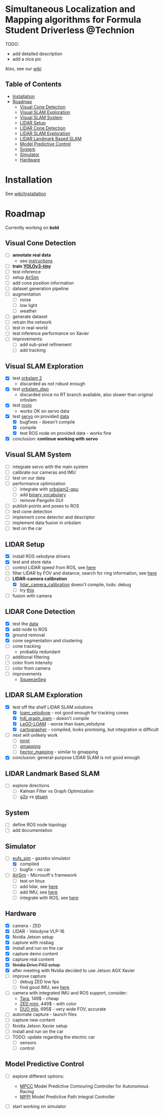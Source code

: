 # Simultaneous Localization and Mapping algorithms for Formula Student Driverless @Technion
TODO: 
- add detailed description
- add a nice pic

Also, see our [wiki](https://github.com/aslyansky-m/FSTD_SLAM/wiki)

## Table of Contents
- [Installation](https://github.com/aslyansky-m/FSTD_SLAM/wiki/Installation)  
- [Roadmap](#Roadmap) 
  - [Visual Cone Detection](#Visual-Cone-Detection)
  - [Visual SLAM Exploration](#Visual-SLAM-Exploration)
  - [Visual SLAM System](#Visual-SLAM-System)
  - [LIDAR Setup](#LIDAR-Setup)
  - [LIDAR Cone Detection](#LIDAR-Cone-Detection)
  - [LIDAR SLAM Exploration](#LIDAR-SLAM-Exploration)
  - [LIDAR Landmark Based SLAM](#LIDAR-Landmark-Based-SLAM)
  - [Model Predictive Control](#Model-Predictive-Control)
  - [System](#System)
  - [Simulator](#Simulator)
  - [Hardware ](#Hardware)


# Installation
See [wiki/Installation](https://github.com/aslyansky-m/FSTD_SLAM/wiki/Installation)

# Roadmap
Currently working on **bold**

## Visual Cone Detection
- [ ] **annotate real data**
  - see [instructions](https://github.com/aslyansky-m/FSTD_SLAM/blob/master/doc/cone_dataset.md)
- [ ] **train [YOLOv3-tiny](https://github.com/qqwweee/keras-yolo3)**
- [ ] test inference
- [ ] setup [AirSim](https://github.com/FSTDriverless/AirSim)
- [ ] add cone position information
- [ ] dataset generation pipeline
- [ ] augmentation
  - [ ] noise 
  - [ ] low light
  - [ ] weather
- [ ] generate dataset
- [ ] retrain the network
- [ ] test in real-world
- [ ] test inference performance on Xavier
- [ ] improvements:
  - [ ] add sub-pixel refinement
  - [ ] add tracking

## Visual SLAM Exploration
- [x] test [orbslam 2](https://github.com/raulmur/ORB_SLAM2.git)
  - discarded as not robust enough
- [x] test [orbslam_dwo](https://github.com/JzHuai0108/ORB_SLAM)
  - discarded since no RT branch available, also slower than original orbslam
- [x] test [rovio](https://github.com/ethz-asl/rovio)
  - works OK on servo data
- [x] test [servo](https://github.com/grafue/SERVO/) on provided [data](https://github.com/grafue/SERVO/tree/master/Examples/ROS)
  - [x] bugfixes - doesn't compile
  - [x] compile
  - [x] test ROS node on provided data - works fine
- [x] conclusion: **continue working with servo**

## Visual SLAM System
- [ ] integrate servo with the main system
- [ ] calibrate our cameras and IMU
- [ ] test on our data
- [ ] performance optimization
  - [ ] integrate with [orbslam2-gpu](https://github.com/yunchih/ORB-SLAM2-GPU2016-final)
  - [ ] add [binary vocabulary](https://github.com/raulmur/ORB_SLAM2/pull/21)
  - [ ] remove Pangolin GUI
- [ ] publish points and poses to ROS
- [ ] test cone detection
- [ ] implement cone detector and descriptor
- [ ] implement data fusion in orbslam
- [ ] test on the car

## LIDAR Setup
- [x] install ROS velodyne drivers
- [x] test and store data
- [ ] control LIDAR speed from ROS, see [here](http://wiki.ros.org/velodyne_driver)
- [ ] filter LIDAR by FOV and distance, search for ring information, see [here](http://wiki.ros.org/velodyne_pointcloud)
- [ ] **LIDAR-camera calibration**
  - [x]  [lidar_camera_calibration](http://wiki.ros.org/lidar_camera_calibration) doesn't compile, todo: debug
  - [ ] try [this](https://github.com/agarwa65/lidar_camera_calibration)
- [ ] fusion with camera

## LIDAR Cone Detection
- [x] test the [data](https://github.com/aslyansky-m/FSTD_SLAM/wiki/Datasets)
- [x] add node to ROS 
- [X] ground removal
- [X] cone segmentation and clustering
- [ ] cone tracking
  - probably redundant
- [ ] additional filtering
- [ ] color from intensity
- [ ] color from camera
- [ ] improvements
  - [SqueezeSeg](https://github.com/BichenWuUCB/SqueezeSeg)

## LIDAR SLAM Exploration
- [x] test off the shelf LIDAR SLAM solutions
  - [x] [loam_velodyne](https://github.com/laboshinl/loam_velodyne) - not good enough for tracking cones
  - [x] [hdl_graph_slam](https://github.com/koide3/hdl_graph_slam) - doesn't compile
  - [x] [LeGO-LOAM](https://github.com/RobustFieldAutonomyLab/LeGO-LOAM) - worse than loam_velodyne
  - [x] [cartographer](https://github.com/googlecartographer/cartographer) - compiled, looks promising, but integration is difficult
- [ ] next will unlikely work
  - [ ] [mrpt](https://www.mrpt.org/list-of-mrpt-apps/application-kf-slam/)
  - [ ] [gmapping](http://wiki.ros.org/gmapping)
  - [ ] [hector_mapping](http://wiki.ros.org/hector_mapping) - similar to gmapping
- [x] conclusion: general-purpose LIDAR SLAM is not good enough

## **LIDAR Landmark Based SLAM**
 - [ ] explore directions
   - [ ] Kalman Filter vs Graph Optimization
   - [ ] [g2o](https://github.com/RainerKuemmerle/g2o) vs [gtsam](https://bitbucket.org/gtborg/gtsam)

## System
- [ ] define ROS node topology
- [ ] add documentation 

## Simulator 
- [ ] [eufs_sim](https://github.com/eufsa/eufs_sim) - gazebo simulator
  - [x] compiled
  - [ ] bugfix - no car
- [ ] [AirSim](https://github.com/FSTDriverless/AirSim) - Microsoft's framework
  - [ ] test on linux
  - [ ] add lidar, see [here](https://github.com/Microsoft/AirSim/blob/master/docs/lidar.md)
  - [ ] add IMU, see [here](https://github.com/Microsoft/AirSim/tree/master/AirLib/include/sensors/imu)
  - [ ] integrate with ROS, see [here](https://github.com/Microsoft/AirSim/blob/master/docs/ros.md)

## Hardware
- [x] camera - ZED
- [x] LIDAR - Velodyne VLP-16
- [x] Nvidia Jetson setup
- [x] capture with rosbag
- [x] install and run on the car
- [x] capture demo content 
- [x] capture real content
- [X] ~~Nvidia Drive PX2 setup~~ 
- [X] after meeting with Nvidia decided to use Jetson AGX Xavier
- [ ] improve capture
  - [ ] debug ZED low fps
  - [ ] find good IMU, see [here](https://www.jetsonhacks.com/2016/07/01/jetson-racecar-part-9-razor-imu-ros-install/)
- [ ] camera with integrated IMU and ROS support, consider:
  - [Tara](https://www.e-consystems.com/3D-USB-stereo-camera.asp), 149$ - cheap
  - [ZED mini](https://www.stereolabs.com/zed-mini/), 449$ - with color
  - [DUO mlx](https://duo3d.com/product/duo-minilx-lv1#tab=overview), 695$ - very wide FOV, accurate
- [ ] automate capture - launch files
- [ ] capture new content
- [ ] Nvidia Jetson Xavier setup
- [ ] install and run on the car
- [ ] TODO: update regarding the electric car
  - [ ] sensors
  - [ ] control
  
## Model Predictive Control
- [ ] explore different options:
  - [MPCC](https://github.com/alexliniger/MPCC) Model Predictive Contouring Controller for Autonomous Racing
  - [MPPI](https://github.com/AutoRally/autorally/wiki/Model-Predictive-Path-Integral-Controller-(MPPI)) Model Predictive Path Integral Controller
- [ ] start working on simulator


